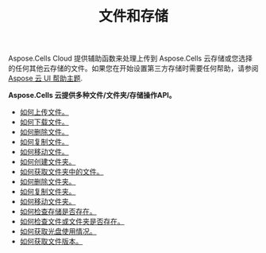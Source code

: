 ﻿---
title: 文件和存储
second_title: Aspose.Cells Cloud Documen
type: docs
url: /zh/files-and-storage/
aliases: [/working-with-files-and-storage-using-aspose-cells-cloud/]
keywords: Learn how to work with Aspose Cells Cloud file storage
description: 了解如何使用 Aspose Cells 云文件存储。 SDK支持多种开发语言。它们包括 Android、C#、Go、Java、NodeJS、Perl、PHP、Python、Ruby 和 swift
weight: 100
---
Aspose.Cells Cloud 提供辅助函数来处理上传到 Aspose.Cells 云存储或您选择的任何其他云存储的文件。如果您在开始设置第三方存储时需要任何帮助，请参阅[Aspose 云 UI 帮助主题](https://docs.aspose.cloud/display/totalcloud/Aspose+Cloud+UI+Help+Topics).

**Aspose.Cells 云提供多种文件/文件夹/存储操作API。**
- [如何上传文件。](/cells/zh/file/upload/)
- [如何下载文件。](/cells/zh/file/download/)
- [如何删除文件。](/cells/zh/file/delete/)
- [如何复制文件。](/cells/zh/file/copy/)
- [如何移动文件。](/cells/zh/file/move/)
- [如何创建文件夹。](/cells/zh/folder/create/)
- [如何获取文件夹中的文件。](/cells/zh/folder/get-files/)
- [如何删除文件夹。](/cells/zh/folder/delete/)
- [如何复制文件夹。](/cells/zh/folder/copy/)
- [如何移动文件夹。](/cells/zh/folder/move/)
- [如何检查存储是否存在。](/cells/zh/storage/exist/)
- [如何检查文件或文件夹是否存在。](/cells/zh/storage/object-exists/)
- [如何获取光盘使用情况。](/cells/zh/storage/disc-usage/)
- [如何获取文件版本。](/cells/zh/storage/file-versions/)    
